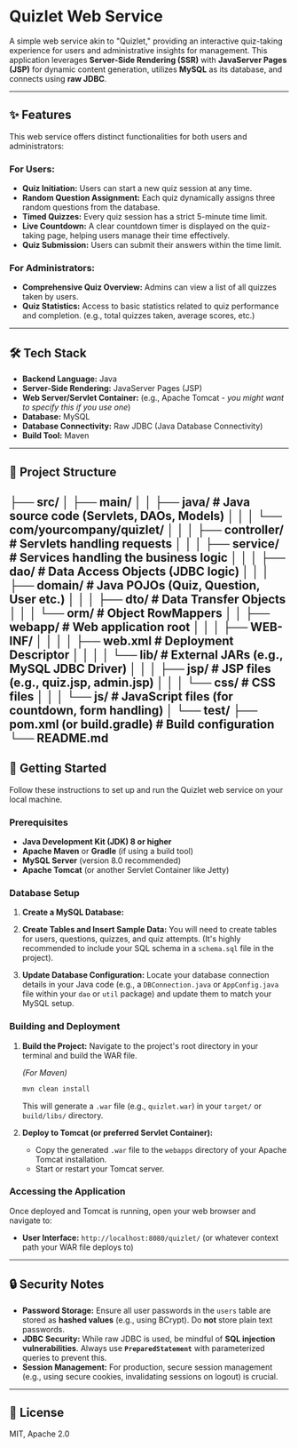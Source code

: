 # Quizlet Web Service

A simple web service akin to "Quizlet," providing an interactive quiz-taking experience for users and administrative insights for management. This application leverages **Server-Side Rendering (SSR)** with **JavaServer Pages (JSP)** for dynamic content generation, utilizes **MySQL** as its database, and connects using **raw JDBC**.

---

## ✨ Features

This web service offers distinct functionalities for both users and administrators:

### For Users:

* **Quiz Initiation:** Users can start a new quiz session at any time.
* **Random Question Assignment:** Each quiz dynamically assigns three random questions from the database.
* **Timed Quizzes:** Every quiz session has a strict 5-minute time limit.
* **Live Countdown:** A clear countdown timer is displayed on the quiz-taking page, helping users manage their time effectively.
* **Quiz Submission:** Users can submit their answers within the time limit.

### For Administrators:

* **Comprehensive Quiz Overview:** Admins can view a list of all quizzes taken by users.
* **Quiz Statistics:** Access to basic statistics related to quiz performance and completion. (e.g., total quizzes taken, average scores, etc.)

---

## 🛠️ Tech Stack

* **Backend Language:** Java
* **Server-Side Rendering:** JavaServer Pages (JSP)
* **Web Server/Servlet Container:** (e.g., Apache Tomcat - *you might want to specify this if you use one*)
* **Database:** MySQL
* **Database Connectivity:** Raw JDBC (Java Database Connectivity)
* **Build Tool:** Maven

---

## 📂 Project Structure

├── src/
│   ├── main/
│   │   ├── java/                   # Java source code (Servlets, DAOs, Models)
│   │   │   └── com/yourcompany/quizlet/
│   │   │       ├── controller/     # Servlets handling requests
│   │   │       ├── service/        # Services handling the business logic
│   │   │       ├── dao/            # Data Access Objects (JDBC logic)
│   │   │       ├── domain/         # Java POJOs (Quiz, Question, User etc.)
│   │   │       ├── dto/            # Data Transfer Objects
│   │   │       └── orm/            # Object RowMappers
│   │   ├── webapp/                 # Web application root
│   │   │   ├── WEB-INF/
│   │   │   │   ├── web.xml         # Deployment Descriptor
│   │   │   │   └── lib/            # External JARs (e.g., MySQL JDBC Driver)
│   │   │   ├── jsp/                # JSP files (e.g., quiz.jsp, admin.jsp)
│   │   │   └── css/                # CSS files
│   │   │   └── js/                 # JavaScript files (for countdown, form handling)
│   └── test/
├── pom.xml (or build.gradle)       # Build configuration
└── README.md
---

## 🚀 Getting Started

Follow these instructions to set up and run the Quizlet web service on your local machine.

### Prerequisites

* **Java Development Kit (JDK) 8 or higher**
* **Apache Maven** or **Gradle** (if using a build tool)
* **MySQL Server** (version 8.0 recommended)
* **Apache Tomcat** (or another Servlet Container like Jetty)

### Database Setup

1.  **Create a MySQL Database:**

2.  **Create Tables and Insert Sample Data:**
    You will need to create tables for users, questions, quizzes, and quiz attempts. (It's highly recommended to include your SQL schema in a `schema.sql` file in the project).

3.  **Update Database Configuration:**
    Locate your database connection details in your Java code (e.g., a `DBConnection.java` or `AppConfig.java` file within your `dao` or `util` package) and update them to match your MySQL setup.

### Building and Deployment

1.  **Build the Project:**
    Navigate to the project's root directory in your terminal and build the WAR file.

    *(For Maven)*
    ```bash
    mvn clean install
    ```
    This will generate a `.war` file (e.g., `quizlet.war`) in your `target/` or `build/libs/` directory.

2.  **Deploy to Tomcat (or preferred Servlet Container):**
    * Copy the generated `.war` file to the `webapps` directory of your Apache Tomcat installation.
    * Start or restart your Tomcat server.

### Accessing the Application

Once deployed and Tomcat is running, open your web browser and navigate to:

* **User Interface:** `http://localhost:8080/quizlet/` (or whatever context path your WAR file deploys to)

---

## 🔒 Security Notes

* **Password Storage:** Ensure all user passwords in the `users` table are stored as **hashed values** (e.g., using BCrypt). Do **not** store plain text passwords.
* **JDBC Security:** While raw JDBC is used, be mindful of **SQL injection vulnerabilities**. Always use **`PreparedStatement`** with parameterized queries to prevent this.
* **Session Management:** For production, secure session management (e.g., using secure cookies, invalidating sessions on logout) is crucial.

---

## 📄 License

MIT, Apache 2.0
